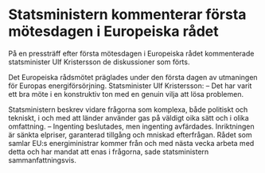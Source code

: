 # Statsministern kommenterar första mötesdagen i Europeiska rådet

På en pressträff efter första mötesdagen i Europeiska rådet kommenterade statsminister Ulf Kristersson de diskussioner som förts.


Det Europeiska rådsmötet präglades under den första dagen av utmaningen för Europas energiförsörjning. Statsminister Ulf Kristersson:
– Det har varit ett bra möte i en konstruktiv ton med en genuin vilja att lösa problemen.

Statsministern beskrev vidare frågorna som komplexa, både politiskt och tekniskt, i och med att länder använder gas på väldigt oika sätt och i olika omfattning.
– Ingenting beslutades, men ingenting avfärdades. Inriktningen är sänkta elpriser, garanterad tillgång och mniskad efterfrågan. Rådet som samlar EU:s energiministrar kommer från och med nästa vecka arbeta med detta och har mandat att enas i frågorna, sade statsministern sammanfattningsvis.
